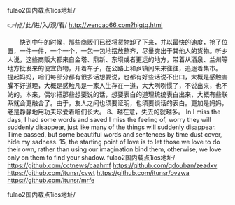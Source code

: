 
fulao2国内载点1ios地址/




👉/点/此/进/入/观/看/ http://wencao66.com?hjqtg.html




　　快到中午的时候，那些商贩们已经将货物卸了下来，并以最快的速度，抢了位置，一件一件，一个一个，一包一包地摆放整齐，尽量突出于其他人的货物。听乡人说，这些商贩大都来自金塔、鼎新、东坝或者更远的地方，带着从酒泉、兰州等地方批发来的便宜货物，开着车子，在公路上和乡镇间来来往往，追逐着集市。
	提起妈妈，咱们每部分都有很多话想要说，也都有好些话说不出口，大概是感触害臊不好道理，大概是感触凡是一家人生存在一道，大大咧咧惯了，不说出来，也不妨的。本来，偶尔把那些想要说的话，想要表白的道理统统表白出来，大概有些联系就会更融合了。由于，友人之间也须要证明，也须要谈话的表白。更加是妈妈，老是静静地用功夫珍爱着咱们长大。
	8、越在意，失去的就越多。
In I miss the days, I had some words and saved I miss the feeling of, worry they will suddenly disappear, just like many of the things will suddenly disappear.
Time passed, but some beautiful words and sentences by time dust cover, hide my sadness.
15, the starting point of love is to let those we love to do their own, rather than using our imagination bind them, otherwise, we love only on them to find your shadow.
fulao2国内载点1ios地址/ https://github.com/cctnews/caahmf
https://github.com/qdouban/zeadxv
https://github.com/itunsr/cvwt
https://github.com/itunsr/ovzwa
https://github.com/itunsr/mrfe





fulao2国内载点1ios地址/
